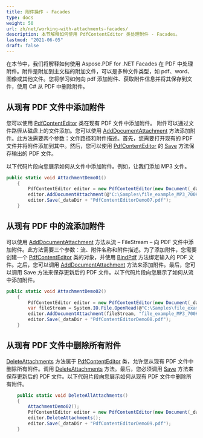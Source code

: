 ```yaml
---
title: 附件操作 - Facades
type: docs
weight: 50
url: zh/net/working-with-attachments-facades/
description: 本节解释如何使用 PdfContentEditor 类处理附件 - Facades。
lastmod: "2021-06-05"
draft: false
---
```


在本节中，我们将解释如何使用 Aspose.PDF for .NET Facades 在 PDF 中处理附件。附件是附加到主文档的附加文件，可以是多种文件类型，如 pdf、word、图像或其他文件。您将学习如何向 pdf 添加附件、获取附件信息并将其保存到文件，使用 C# 从 PDF 中删除附件。

## 从现有 PDF 文件中添加附件

您可以使用 [PdfContentEditor](https://reference.aspose.com/pdf/net/aspose.pdf.facades/pdfcontenteditor) 类在现有 PDF 文件中添加附件。 附件可以通过文件路径从磁盘上的文件添加。您可以使用 [AddDocumentAttachment](https://reference.aspose.com/pdf/net/aspose.pdf.facades/pdfcontenteditor/methods/adddocumentattachment) 方法添加附件。此方法需要两个参数：文件路径和附件描述。首先，您需要打开现有的 PDF 文件并将附件添加到其中。然后，您可以使用 [PdfContentEditor](https://reference.aspose.com/pdf/net/aspose.pdf.facades/pdfcontenteditor) 的 [Save](https://reference.aspose.com/pdf/net/aspose.pdf/document/methods/save/index) 方法保存输出的 PDF 文件。

以下代码片段向您展示如何从文件中添加附件。例如，让我们添加 MP3 文件。

```csharp
public static void AttachmentDemo01()
    {
        PdfContentEditor editor = new PdfContentEditor(new Document(_dataDir + "sample.pdf"));
        editor.AddDocumentAttachment(@"C:\Samples\file_example_MP3_700KB.mp3","Demo MP3 file");
        editor.Save(_dataDir + "PdfContentEditorDemo07.pdf");
    }
```
## 从现有 PDF 中的流添加附件

可以使用 [AddDocumentAttachment](https://reference.aspose.com/pdf/net/aspose.pdf.facades/pdfcontenteditor/methods/adddocumentattachment) 方法从流 – FileStream – 向 PDF 文件中添加附件。此方法需要三个参数：流、附件名称和附件描述。为了添加附件，您需要创建一个 [PdfContentEditor](https://reference.aspose.com/pdf/net/aspose.pdf.facades/pdfcontenteditor) 类的对象，并使用 [BindPdf](https://reference.aspose.com/pdf/net/aspose.pdf.facades/facade/methods/bindpdf/index) 方法绑定输入的 PDF 文件。之后，您可以调用 [AddDocumentAttachment](https://reference.aspose.com/pdf/net/aspose.pdf.facades/pdfcontenteditor/methods/adddocumentattachment) 方法来添加附件。最后，您可以调用 Save 方法来保存更新后的 PDF 文件。以下代码片段向您展示了如何从流中添加附件。

```csharp
public static void AttachmentDemo02()
    {
        PdfContentEditor editor = new PdfContentEditor(new Document(_dataDir + "sample.pdf"));
        var fileStream = System.IO.File.OpenRead(@"C:\Samples\file_example_MP3_700KB.mp3");
        editor.AddDocumentAttachment(fileStream, "file_example_MP3_700KB.mp3", "Demo MP3 file");
        editor.Save(_dataDir + "PdfContentEditorDemo08.pdf");
    }
```

## 从现有 PDF 文件中删除所有附件

[DeleteAttachments](https://reference.aspose.com/pdf/net/aspose.pdf.facades/pdfcontenteditor/methods/deleteattachments) 方法属于 [PdfContentEditor](https://reference.aspose.com/pdf/net/aspose.pdf.facades/pdfcontenteditor) 类，允许您从现有 PDF 文件中删除所有附件。调用 [DeleteAttachments](https://reference.aspose.com/pdf/net/aspose.pdf.facades/pdfcontenteditor/methods/deleteattachments) 方法。最后，您必须调用 [Save](https://reference.aspose.com/pdf/net/aspose.pdf/document/methods/save/index) 方法来保存更新后的 PDF 文件。以下代码片段向您展示如何从现有 PDF 文件中删除所有附件。

```csharp
    public static void DeleteAllAttachments()
    {
        AttachmentDemo02();
        PdfContentEditor editor = new PdfContentEditor(new Document(_dataDir + "PdfContentEditorDemo07.pdf"));
        editor.DeleteAttachments();
        editor.Save(_dataDir + "PdfContentEditorDemo09.pdf");
    }
```